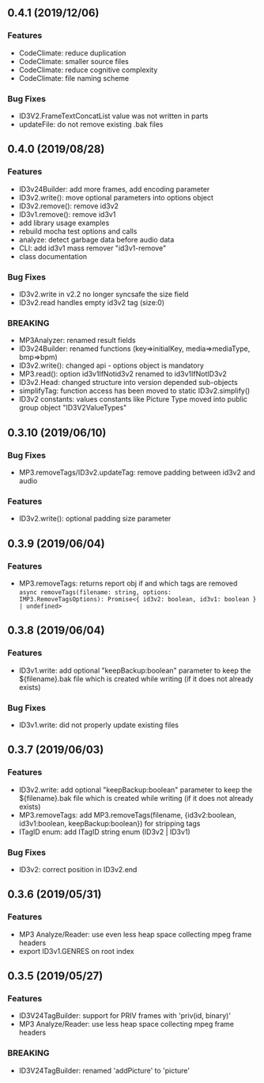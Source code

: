 <a name="0.4.1"></a>
## 0.4.1 (2019/12/06)
### Features
*   CodeClimate: reduce duplication
*   CodeClimate: smaller source files
*   CodeClimate: reduce cognitive complexity
*   CodeClimate: file naming scheme
 
### Bug Fixes
*   ID3V2.FrameTextConcatList value was not written in parts
*   updateFile: do not remove existing .bak files

<a name="0.4.0"></a>
## 0.4.0 (2019/08/28)
### Features
*   ID3v24Builder: add more frames, add encoding parameter
*   ID3v2.write(): move optional parameters into options object 
*   ID3v2.remove(): remove id3v2
*   ID3v1.remove(): remove id3v1
*   add library usage examples
*   rebuild mocha test options and calls
*   analyze: detect garbage data before audio data
*   CLI: add id3v1 mass remover "id3v1-remove"
*   class documentation

### Bug Fixes
*   ID3v2.write in v2.2 no longer syncsafe the size field
*   ID3v2.read handles empty id3v2 tag (size:0) 

### BREAKING
*   MP3Analyzer: renamed result fields
*   ID3v24Builder: renamed functions (key=>initialKey, media=>mediaType, bmp=>bpm)
*   ID3v2.write(): changed api - options object is mandatory
*   MP3.read(): option id3v1IfNotid3v2 renamed to id3v1IfNotID3v2
*   ID3v2.Head: changed structure into version depended sub-objects 
*   simplifyTag: function access has been moved to static ID3v2.simplify()
*   ID3v2 constants: values constants like Picture Type moved into public group object "ID3V2ValueTypes" 

<a name="0.3.10"></a>
## 0.3.10 (2019/06/10)
### Bug Fixes
*   MP3.removeTags/ID3v2.updateTag: remove padding between id3v2 and audio

### Features
*   ID3v2.write(): optional padding size parameter

<a name="0.3.9"></a>
## 0.3.9 (2019/06/04)
### Features
*   MP3.removeTags: returns report obj if and which tags are removed
`async removeTags(filename: string, options: IMP3.RemoveTagsOptions): Promise<{ id3v2: boolean, id3v1: boolean } | undefined>`

<a name="0.3.8"></a>
## 0.3.8 (2019/06/04)
### Features
*   ID3v1.write: add optional "keepBackup:boolean" parameter to keep the ${filename}.bak file which is created while writing (if it does not already exists)

### Bug Fixes
*   ID3v1.write: did not properly update existing files

<a name="0.3.7"></a>
## 0.3.7 (2019/06/03)
### Features
*   ID3v2.write: add optional "keepBackup:boolean" parameter to keep the ${filename}.bak file which is created while writing (if it does not already exists)
*   MP3.removeTags: add MP3.removeTags(filename, {id3v2:boolean, id3v1:boolean, keepBackup:boolean}) for stripping tags
*   ITagID enum: add ITagID string enum (ID3v2 | ID3v1)

### Bug Fixes
*   ID3v2: correct position in ID3v2.end 

<a name="0.3.6"></a>
## 0.3.6 (2019/05/31)
### Features
*   MP3 Analyze/Reader: use even less heap space collecting mpeg frame headers
*   export ID3v1.GENRES on root index

<a name="0.3.5"></a>
## 0.3.5 (2019/05/27)

### Features
*   ID3V24TagBuilder: support for PRIV frames with 'priv(id, binary)'
*   MP3 Analyze/Reader: use less heap space collecting mpeg frame headers

### BREAKING
*   ID3V24TagBuilder: renamed 'addPicture' to 'picture'

